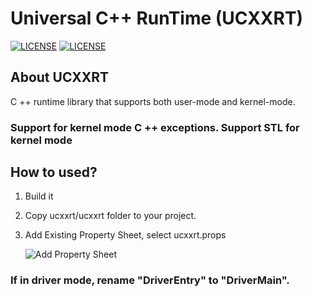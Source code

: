 # Universal C++ RunTime (UCXXRT)

[![LICENSE](https://img.shields.io/badge/license-MIT-blue.svg)](https://github.com/MiroKaku/ucxxrt/blob/master/LICENSE)
[![LICENSE](https://img.shields.io/badge/license-Anti%20996-blue.svg)](https://github.com/996icu/996.ICU/blob/master/LICENSE)

## About UCXXRT

C ++ runtime library that supports both user-mode and kernel-mode.

### Support for kernel mode C ++ exceptions. Support STL for kernel mode

## How to used?

1. Build it
2. Copy ucxxrt/ucxxrt folder to your project.
3. Add Existing Property Sheet, select ucxxrt.props

    ![Add Property Sheet](https://github.com/MiroKaku/ucxxrt/raw/master/readme/add_props.png)

### If in driver mode, rename "**DriverEntry**" to "**DriverMain**".
